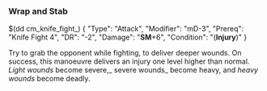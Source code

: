 ### Wrap and Stab

$(dd cm_knife_fight_)
{ "Type": "Attack",
	"Modifier": "mD-3",
	"Prereq": "Knife Fight 4",
	"DR": "-2",
	"Damage": "__SM__+6",
	"Condition": "(__Injury__)"
}

Try to grab the opponent while fighting, to deliver deeper wounds. On success, this manoeuvre delivers an injury one level higher than normal.
_Light wounds_ become severe,_ severe wounds_ become heavy, and
_heavy wounds_ become deadly.
